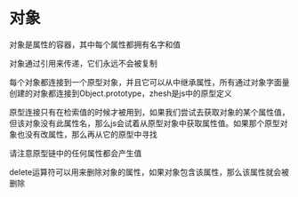 # 对象

对象是属性的容器，其中每个属性都拥有名字和值

对象通过引用来传递，它们永远不会被复制

每个对象都连接到一个原型对象，并且它可以从中继承属性，所有通过对象字面量创建的对象都连接到Object.prototype，zhesh是js中的原型定义

原型连接只有在检索值的时候才被用到，如果我们尝试去获取对象的某个属性值，但该对象没有此属性名，那么js会试着从原型对象中获取属性值。如果那个原型对象也没有改属性，那么再从它的原型中寻找

请注意原型链中的任何属性都会产生值

delete运算符可以用来删除对象的属性，如果对象包含该属性，那么该属性就会被删除
